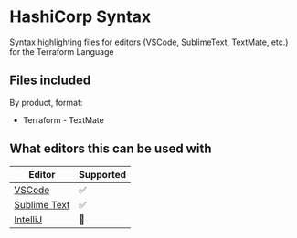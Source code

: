 # HashiCorp Syntax

Syntax highlighting files for editors (VSCode, SublimeText, TextMate, etc.) for the Terraform Language

## Files included

By product, format:

* Terraform - TextMate

## What editors this can be used with

Editor | Supported
-- | --
[VSCode](https://code.visualstudio.com/api/language-extensions/syntax-highlight-guide) | ✅
[Sublime Text](https://www.sublimetext.com/docs/3/syntax.html) | ✅
[IntelliJ](https://www.jetbrains.com/help/idea/tutorial-using-textmate-bundles.html) | 🔧
